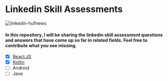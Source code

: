 # Linkedin Skill Assessments

![linkedin-hufnews](https://user-images.githubusercontent.com/70329389/148679060-a829349b-0560-4a35-82db-cd2d7475543a.gif)

#### In this  repository, I will be sharing the linkedin skill assessment questions and answers that have come up so far in related fields. Feel free to contribute what you see missing.

- [x] [React.JS](https://github.com/serkanalc/Linkedin-Skill-Assessments/tree/main/React)
- [x] [Kotlin](https://github.com/serkanalc/Linkedin-Skill-Assessments/tree/main/Kotlin)
- [ ] Android
- [ ] Java
